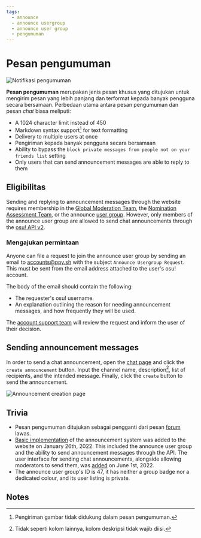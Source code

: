 ```yaml
---
tags:
  - announce
  - announce usergroup
  - announce user group
  - pengumuman
---
```


# Pesan pengumuman

![Notifikasi pengumuman](img/notification.png "Pesan notifikasi pengumuman")

**Pesan pengumuman** merupakan jenis pesan khusus yang ditujukan untuk mengirim pesan yang lebih panjang dan terformat kepada banyak pengguna secara bersamaan. Perbedaan utama antara pesan pengumuman dan pesan *chat* biasa meliputi:

- A 1024 character limit instead of 450
- Markdown syntax support[^note-images] for text formatting
- Delivery to multiple users at once
- Pengiriman kepada banyak pengguna secara bersamaan
- Ability to bypass the `block private messages from people not on your friends list` setting
- Only users that can send announcement messages are able to reply to them

## Eligibilitas

Sending and replying to announcement messages through the website requires membership in the [Global Moderation Team](/wiki/People/Global_Moderation_Team), the [Nomination Assessment Team](/wiki/People/Nomination_Assessment_Team), or the announce [user group](/wiki/People/User_group). However, only members of the announce user group are allowed to send chat announcements through the [osu! API v2](https://osu.ppy.sh/docs/index.html#create-channel).

### Mengajukan permintaan

Anyone can file a request to join the announce user group by sending an email to [accounts@ppy.sh](mailto:accounts@ppy.sh) with the subject `Announce Usergroup Request`. This must be sent from the email address attached to the user's osu! account.

The body of the email should contain the following:

- The requester's osu! username.
- An explanation outlining the reason for needing announcement messages, and how frequently they will be used.

The [account support team](/wiki/People/Account_support_team) will review the request and inform the user of their decision.

## Sending announcement messages

In order to send a chat announcement, open the [chat page](https://osu.ppy.sh/community/chat) and click the `create announcement` button. Input the channel name, description[^note-desc], list of recipients, and the intended message. Finally, click the `create` button to send the announcement.

![Announcement creation page](img/page.jpg "The announcement creation page")

## Trivia

- Pesan pengumuman ditujukan sebagai pengganti dari pesan [forum](/wiki/Community/Forum) lawas.
- [Basic implementation](https://github.com/ppy/osu-web/pull/8418) of the announcement system was added to the website on January 26th, 2022. This included the announce user group and the ability to send announcement messages through the API. The user interface for sending chat announcements, alongside allowing moderators to send them, was [added](https://github.com/ppy/osu-web/pull/8747) on June 1st, 2022.
- The announce user group's ID is 47, it has neither a group badge nor a dedicated colour, and its user listing is private.

## Notes

[^note-images]: Pengiriman gambar tidak didukung dalam pesan pengumuman.
[^note-desc]: Tidak seperti kolom lainnya, kolom deskripsi tidak wajib diisi.
